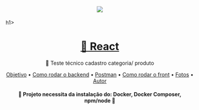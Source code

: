 <h1 align="center">
<img align="center" src="https://jointecnologia.com.br/wp-content/themes/theme-bones-master/library/images/logo.png"/>
</h1>h1>
<h1 align="center">
    <a href="https://pt-br.reactjs.org/">🔗 React</a>
</h1>
<p align="center">🚀 Teste técnico cadastro categoria/ produto </p>


<p align="center">
 <a href="#objetivo">Objetivo</a> •
 <a href="#roadmap">Como rodar o backend</a> • 
 <a href="#tecnologias">Postman</a> • 
 <a href="#contribuicao">Como rodar o front</a> • 
 <a href="#licenc-a">Fotos</a> • 
 <a href="#autor">Autor</a>
</p>


<h4 align="center"> 
	🚧  Projeto necessita da instalação do: Docker, Docker Composer, npm/node   🚧
</h4>
